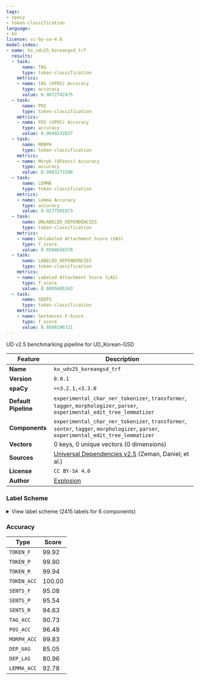```yaml
---
tags:
- spacy
- token-classification
language:
- ko
license: cc-by-sa-4.0
model-index:
- name: ko_udv25_koreangsd_trf
  results:
  - task:
      name: TAG
      type: token-classification
    metrics:
    - name: TAG (XPOS) Accuracy
      type: accuracy
      value: 0.9072742475
  - task:
      name: POS
      type: token-classification
    metrics:
    - name: POS (UPOS) Accuracy
      type: accuracy
      value: 0.9649232827
  - task:
      name: MORPH
      type: token-classification
    metrics:
    - name: Morph (UFeats) Accuracy
      type: accuracy
      value: 0.9983273396
  - task:
      name: LEMMA
      type: token-classification
    metrics:
    - name: Lemma Accuracy
      type: accuracy
      value: 0.9277591973
  - task:
      name: UNLABELED_DEPENDENCIES
      type: token-classification
    metrics:
    - name: Unlabeled Attachment Score (UAS)
      type: f_score
      value: 0.8504650378
  - task:
      name: LABELED_DEPENDENCIES
      type: token-classification
    metrics:
    - name: Labeled Attachment Score (LAS)
      type: f_score
      value: 0.8095605243
  - task:
      name: SENTS
      type: token-classification
    metrics:
    - name: Sentences F-Score
      type: f_score
      value: 0.9508196721
---
```

UD v2.5 benchmarking pipeline for UD_Korean-GSD

| Feature | Description |
| --- | --- |
| **Name** | `ko_udv25_koreangsd_trf` |
| **Version** | `0.0.1` |
| **spaCy** | `>=3.2.1,<3.3.0` |
| **Default Pipeline** | `experimental_char_ner_tokenizer`, `transformer`, `tagger`, `morphologizer`, `parser`, `experimental_edit_tree_lemmatizer` |
| **Components** | `experimental_char_ner_tokenizer`, `transformer`, `senter`, `tagger`, `morphologizer`, `parser`, `experimental_edit_tree_lemmatizer` |
| **Vectors** | 0 keys, 0 unique vectors (0 dimensions) |
| **Sources** | [Universal Dependencies v2.5](https://lindat.mff.cuni.cz/repository/xmlui/handle/11234/1-3105) (Zeman, Daniel; et al.) |
| **License** | `CC BY-SA 4.0` |
| **Author** | [Explosion](https://explosion.ai) |

### Label Scheme

<details>

<summary>View label scheme (2415 labels for 6 components)</summary>

| Component | Labels |
| --- | --- |
| **`experimental_char_ner_tokenizer`** | `TOKEN` |
| **`senter`** | `I`, `S` |
| **`tagger`** | `+SW`, `??`, `EC`, `EC+JX`, `ETM`, `IC`, `IC+VCP+ETM`, `IC+VV+EC`, `JC`, `JC+SN`, `JKB`, `JKB+JKG`, `JKB+JX`, `JKC`, `JKG`, `JKO`, `JKQ`, `JKQ+JX`, `JKS`, `JX`, `JX+JKO`, `JX+JX`, `JX+SN+NNB`, `MAG`, `MAG+JKB`, `MAG+JKB+JX`, `MAG+JKS`, `MAG+JX`, `MAG+JX+JX`, `MAG+MM`, `MAG+NNG`, `MAG+NNG+JKB`, `MAG+VA+EF`, `MAG+VCP+EC`, `MAG+VCP+EF`, `MAG+VCP+EP+EC`, `MAG+VCP+ETM`, `MAG+VCP+ETN`, `MAG+VV+EC`, `MAG+VV+EC+NNP+NNP`, `MAG+VV+EC+VX+EP+EC`, `MAG+VV+EF`, `MAG+VV+EP+EC`, `MAG+VV+EP+EF`, `MAG+VV+EP+ETM`, `MAG+VV+ETM`, `MAG+VV+ETN`, `MAG+XSA+EC`, `MAG+XSA+ETM`, `MAG+XSN`, `MAG+XSV+EC`, `MAG+XSV+EC+JKS`, `MAG+XSV+EC+JX`, `MAG+XSV+EC+VX+EC`, `MAG+XSV+EC+VX+EP+EC`, `MAG+XSV+EC+VX+EP+EF`, `MAG+XSV+EC+VX+EP+EP+EC`, `MAG+XSV+EF`, `MAG+XSV+EP+EC`, `MAG+XSV+EP+EF`, `MAG+XSV+EP+ETM`, `MAG+XSV+ETM`, `MAJ`, `MM`, `MM+NNB`, `MM+NNB+JKB`, `MM+NNB+JKG`, `MM+NNB+JX`, `MM+NNB+NNB+JKG`, `MM+NNB+VCP+EC`, `MM+NNB+VCP+ETM`, `MM+NNB+XSN`, `MM+NNB+XSN+JKB`, `MM+NNG`, `MM+NNG+JC`, `MM+NNG+JKB`, `MM+NNG+JKG`, `MM+NNG+JKO`, `MM+NNG+JKS`, `MM+NNG+JX`, `MM+NNG+NNG+JKG`, `MM+NNG+VCP+ETM`, `MM+NNG+XSN+VCP+ETM`, `MM+NNP`, `MM+NNP+JKS`, `MM+NNP+JX+JX`, `MM+SN+NR+NNB+XSN`, `NA`, `NNB`, `NNB+JC`, `NNB+JKB`, `NNB+JKB+JX`, `NNB+JKC`, `NNB+JKG`, `NNB+JKO`, `NNB+JKS`, `NNB+JX`, `NNB+JX+JKB`, `NNB+JX+JKO`, `NNB+JX+JKS`, `NNB+JX+VV+EF`, `NNB+NNB`, `NNB+NNB+JKG`, `NNB+NNB+JX`, `NNB+NNB+NNG+JKG`, `NNB+NNG`, `NNB+NNG+JKB`, `NNB+NNG+JKO`, `NNB+NNG+JX`, `NNB+NNG+XSN`, `NNB+NNP+JKB+JX`, `NNB+NNP+JKB+VCP+EF`, `NNB+NNP+JKG`, `NNB+VCP+EC`, `NNB+VCP+EC+JX`, `NNB+VCP+EF`, `NNB+VCP+EP+EF`, `NNB+VCP+EP+ETM`, `NNB+VCP+EP+ETN`, `NNB+VCP+ETM`, `NNB+VCP+ETM+NNG`, `NNB+VCP+ETM+NNG+JKB`, `NNB+VCP+ETN`, `NNB+XSA+EC`, `NNB+XSA+EP+EC`, `NNB+XSA+EP+EF`, `NNB+XSA+ETM`, `NNB+XSA+ETN`, `NNB+XSN`, `NNB+XSN+JC`, `NNB+XSN+JKB`, `NNB+XSN+JKG`, `NNB+XSN+JKS`, `NNB+XSN+JX`, `NNB+XSN+VCP+EF`, `NNG`, `NNG+EC`, `NNG+EC+EF`, `NNG+EF`, `NNG+JC`, `NNG+JKB`, `NNG+JKB+JC`, `NNG+JKB+JKB`, `NNG+JKB+JKG`, `NNG+JKB+JX`, `NNG+JKB+NNG+NNG+NNG+XSN+SL`, `NNG+JKB+VCP+EC`, `NNG+JKB+VCP+ETM`, `NNG+JKC`, `NNG+JKG`, `NNG+JKO`, `NNG+JKO+VV+EC`, `NNG+JKS`, `NNG+JKS+JX`, `NNG+JKS+VA+EC`, `NNG+JX`, `NNG+JX+JKB`, `NNG+JX+JKG`, `NNG+JX+JKO`, `NNG+JX+JKS`, `NNG+JX+JX`, `NNG+JX+VCP+EC`, `NNG+JX+VCP+EP+EF`, `NNG+JX+VV+EC`, `NNG+JX+VV+ETM`, `NNG+MAG`, `NNG+NA`, `NNG+NNB`, `NNG+NNB+JKB`, `NNG+NNB+JKB+JX`, `NNG+NNB+JKG`, `NNG+NNB+JKO`, `NNG+NNB+JKS`, `NNG+NNB+JX`, `NNG+NNB+NNG`, `NNG+NNB+NNP+JKB`, `NNG+NNB+VCP+EC`, `NNG+NNB+VCP+EF`, `NNG+NNB+VCP+ETM`, `NNG+NNB+VCP+ETM+NNG+JKG`, `NNG+NNG`, `NNG+NNG+ETN+JKB+JX`, `NNG+NNG+JC`, `NNG+NNG+JKB`, `NNG+NNG+JKB+JKG`, `NNG+NNG+JKB+JX`, `NNG+NNG+JKC`, `NNG+NNG+JKG`, `NNG+NNG+JKO`, `NNG+NNG+JKS`, `NNG+NNG+JX`, `NNG+NNG+JX+JKS`, `NNG+NNG+JX+JX`, `NNG+NNG+JX+JX+VV+EC`, `NNG+NNG+JX+NNG`, `NNG+NNG+MAG`, `NNG+NNG+NNB`, `NNG+NNG+NNB+JKB`, `NNG+NNG+NNB+JKO`, `NNG+NNG+NNB+JKS`, `NNG+NNG+NNB+JX`, `NNG+NNG+NNB+VCP+EC`, `NNG+NNG+NNB+VCP+ETM`, `NNG+NNG+NNG`, `NNG+NNG+NNG+JC`, `NNG+NNG+NNG+JKB`, `NNG+NNG+NNG+JKB+JKG`, `NNG+NNG+NNG+JKB+JX`, `NNG+NNG+NNG+JKG`, `NNG+NNG+NNG+JKO`, `NNG+NNG+NNG+JKS`, `NNG+NNG+NNG+JX`, `NNG+NNG+NNG+NNG`, `NNG+NNG+NNG+NNG+JC`, `NNG+NNG+NNG+NNG+JKB`, `NNG+NNG+NNG+NNG+JKO`, `NNG+NNG+NNG+NNG+JKS`, `NNG+NNG+NNG+NNG+JX`, `NNG+NNG+NNG+NNG+NNG`, `NNG+NNG+NNG+NNG+NNG+JKO`, `NNG+NNG+NNG+NNG+NNG+JKS`, `NNG+NNG+NNG+NNG+NNG+JX`, `NNG+NNG+NNG+NNG+VCP+EF`, `NNG+NNG+NNG+NNG+VCP+ETM`, `NNG+NNG+NNG+VCP+EC`, `NNG+NNG+NNG+VCP+EF`, `NNG+NNG+NNG+VCP+ETM`, `NNG+NNG+NNG+XSN`, `NNG+NNG+NNG+XSN+JKB`, `NNG+NNG+NNG+XSN+NNG+VCP+EC`, `NNG+NNG+NNP`, `NNG+NNG+SN+NNB+JX`, `NNG+NNG+SN+NNG`, `NNG+NNG+VCP+EC`, `NNG+NNG+VCP+EC+JX`, `NNG+NNG+VCP+EF`, `NNG+NNG+VCP+EP+EF`, `NNG+NNG+VCP+EP+ETM`, `NNG+NNG+VCP+ETM`, `NNG+NNG+VCP+ETN`, `NNG+NNG+VCP+ETN+JKB`, `NNG+NNG+VCP+ETN+JX`, `NNG+NNG+VV+ETN`, `NNG+NNG+XSN`, `NNG+NNG+XSN+JC`, `NNG+NNG+XSN+JKB`, `NNG+NNG+XSN+JKB+JX`, `NNG+NNG+XSN+JKG`, `NNG+NNG+XSN+JKO`, `NNG+NNG+XSN+JKS`, `NNG+NNG+XSN+JX`, `NNG+NNG+XSN+NNG+JX`, `NNG+NNG+XSN+VCP+EF`, `NNG+NNG+XSV+EC`, `NNG+NNG+XSV+EF`, `NNG+NNG+XSV+EP+EC`, `NNG+NNG+XSV+EP+EF`, `NNG+NNG+XSV+ETM`, `NNG+NNG+XSV+ETN`, `NNG+NNG+XSV+ETN+JKO`, `NNG+NNP`, `NNG+NNP+JKB`, `NNG+NNP+JKS`, `NNG+NNP+JX`, `NNG+NNP+JX+JKG`, `NNG+NNP+NNG`, `NNG+NNP+NNG+JKB`, `NNG+NNP+NNG+NNG`, `NNG+NNP+NNG+NNG+NNG+JKB+JX`, `NNG+NNP+NNP`, `NNG+SL`, `NNG+SL+JKS`, `NNG+SL+JX`, `NNG+SN`, `NNG+SN+JKB+JX`, `NNG+SN+JKG`, `NNG+SN+JKO`, `NNG+SN+NNB`, `NNG+SN+NNB+JKB`, `NNG+SN+NNG`, `NNG+SN+NNG+JX`, `NNG+SN+NNG+NNG+JKG`, `NNG+SN+SL+JX`, `NNG+VA+EC`, `NNG+VA+EF`, `NNG+VA+ETM`, `NNG+VA+ETN`, `NNG+VCN+EP+EC`, `NNG+VCP+EC`, `NNG+VCP+EC+JKO`, `NNG+VCP+EC+JKS`, `NNG+VCP+EC+JX`, `NNG+VCP+EF`, `NNG+VCP+EP+EC`, `NNG+VCP+EP+EC+JX`, `NNG+VCP+EP+EF`, `NNG+VCP+EP+ETM`, `NNG+VCP+EP+ETN`, `NNG+VCP+ETM`, `NNG+VCP+ETM+NNB`, `NNG+VCP+ETN`, `NNG+VCP+ETN+JKB`, `NNG+VCP+ETN+JKB+JX`, `NNG+VCP+ETN+JKO`, `NNG+VCP+ETN+JKS`, `NNG+VCP+ETN+JX`, `NNG+VV`, `NNG+VV+EC`, `NNG+VV+EC+VCP+EC`, `NNG+VV+EC+VX+EC`, `NNG+VV+EC+VX+ETM`, `NNG+VV+EF`, `NNG+VV+EP+EC`, `NNG+VV+EP+EF`, `NNG+VV+EP+ETM`, `NNG+VV+ETM`, `NNG+VV+ETN`, `NNG+VV+ETN+JKS`, `NNG+VV+ETN+NNG`, `NNG+XPN+NNG`, `NNG+XPN+NNG+JKO`, `NNG+XPN+NNP+JKG`, `NNG+XSA+EC`, `NNG+XSA+EC+VX+EC`, `NNG+XSA+EF`, `NNG+XSA+EP+EF`, `NNG+XSA+ETM`, `NNG+XSA+ETN`, `NNG+XSA+ETN+JC`, `NNG+XSA+ETN+JKO`, `NNG+XSA+ETN+JKS`, `NNG+XSN`, `NNG+XSN+JC`, `NNG+XSN+JKB`, `NNG+XSN+JKB+JKB`, `NNG+XSN+JKB+JKG`, `NNG+XSN+JKB+JX`, `NNG+XSN+JKG`, `NNG+XSN+JKO`, `NNG+XSN+JKS`, `NNG+XSN+JKS+JX`, `NNG+XSN+JX`, `NNG+XSN+JX+JKO`, `NNG+XSN+MAG`, `NNG+XSN+NNG`, `NNG+XSN+NNG+JKG`, `NNG+XSN+NNG+JKO`, `NNG+XSN+NNG+JX`, `NNG+XSN+NNG+NNG+JC`, `NNG+XSN+VCP+EC`, `NNG+XSN+VCP+EF`, `NNG+XSN+VCP+EP+EC`, `NNG+XSN+VCP+EP+ETM`, `NNG+XSN+VCP+EP+ETN`, `NNG+XSN+VCP+ETM`, `NNG+XSN+XSN`, `NNG+XSN+XSN+JC`, `NNG+XSN+XSN+JKB`, `NNG+XSN+XSN+JKG`, `NNG+XSN+XSN+JKO`, `NNG+XSN+XSN+JKS`, `NNG+XSN+XSN+JX`, `NNG+XSN+XSN+VCP+EC`, `NNG+XSN+XSV+EC`, `NNG+XSN+XSV+EF`, `NNG+XSN+XSV+EP+EC`, `NNG+XSN+XSV+EP+EF`, `NNG+XSN+XSV+ETM`, `NNG+XSN+XSV+ETN`, `NNG+XSV+EC`, `NNG+XSV+EC+JKO`, `NNG+XSV+EC+JX`, `NNG+XSV+EC+NP+JKB`, `NNG+XSV+EC+VX+EC`, `NNG+XSV+EC+VX+EF`, `NNG+XSV+EC+VX+EP+EC`, `NNG+XSV+EC+VX+EP+EF`, `NNG+XSV+EC+VX+EP+ETM`, `NNG+XSV+EC+VX+ETM`, `NNG+XSV+EC+VX+ETN`, `NNG+XSV+EC+VX+ETN+JKO`, `NNG+XSV+EF`, `NNG+XSV+EP+EC`, `NNG+XSV+EP+EC+JKB`, `NNG+XSV+EP+EC+JX`, `NNG+XSV+EP+EF`, `NNG+XSV+EP+EP+EC`, `NNG+XSV+EP+EP+ETM`, `NNG+XSV+EP+ETM`, `NNG+XSV+EP+ETN`, `NNG+XSV+EP+ETN+JKO`, `NNG+XSV+ETM`, `NNG+XSV+ETM+NNB`, `NNG+XSV+ETM+NNB+XSA+ETM`, `NNG+XSV+ETM+NNG`, `NNG+XSV+ETM+NNG+JX`, `NNG+XSV+ETN`, `NNG+XSV+ETN+JC`, `NNG+XSV+ETN+JKB`, `NNG+XSV+ETN+JKB+JX`, `NNG+XSV+ETN+JKO`, `NNG+XSV+ETN+JKS`, `NNG+XSV+ETN+JX`, `NNP`, `NNP+JC`, `NNP+JKB`, `NNP+JKB+JKG`, `NNP+JKB+JKO`, `NNP+JKB+JX`, `NNP+JKC`, `NNP+JKG`, `NNP+JKG+NNG`, `NNP+JKO`, `NNP+JKS`, `NNP+JX`, `NNP+JX+JKG`, `NNP+NNB`, `NNP+NNB+JC`, `NNP+NNB+JKB`, `NNP+NNB+JKB+JX`, `NNP+NNB+JKG`, `NNP+NNB+JKO`, `NNP+NNB+JKS`, `NNP+NNB+JX`, `NNP+NNB+NNG+NNG+JKB+JX`, `NNP+NNB+XSN`, `NNP+NNB+XSN+JKO`, `NNP+NNG`, `NNP+NNG+JC`, `NNP+NNG+JKB`, `NNP+NNG+JKB+JKG`, `NNP+NNG+JKB+JX`, `NNP+NNG+JKG`, `NNP+NNG+JKO`, `NNP+NNG+JKS`, `NNP+NNG+JX`, `NNP+NNG+JX+JKB`, `NNP+NNG+JX+JX`, `NNP+NNG+NNB`, `NNP+NNG+NNB+JKS`, `NNP+NNG+NNB+NNP+NNG+JKB`, `NNP+NNG+NNG`, `NNP+NNG+NNG+JC`, `NNP+NNG+NNG+JKB`, `NNP+NNG+NNG+JKB+JKG`, `NNP+NNG+NNG+JKB+JX`, `NNP+NNG+NNG+JKG`, `NNP+NNG+NNG+JKO`, `NNP+NNG+NNG+JKS`, `NNP+NNG+NNG+JX`, `NNP+NNG+NNG+MM`, `NNP+NNG+NNG+NNG`, `NNP+NNG+NNG+NNG+JC`, `NNP+NNG+NNG+NNG+JKG`, `NNP+NNG+NNG+NNG+JKO`, `NNP+NNG+NNG+NNG+JKS`, `NNP+NNG+NNG+NNG+NNG`, `NNP+NNG+NNG+NNP`, `NNP+NNG+VCP+EF`, `NNP+NNG+VCP+ETM`, `NNP+NNG+VV+ETN`, `NNP+NNG+XSN`, `NNP+NNG+XSN+JKB`, `NNP+NNG+XSN+JKG`, `NNP+NNG+XSN+JKO`, `NNP+NNG+XSN+JKS`, `NNP+NNG+XSV+ETN+JKS`, `NNP+NNP`, `NNP+NNP+JKB`, `NNP+NNP+JKG`, `NNP+NNP+JKS`, `NNP+NNP+NNB`, `NNP+NNP+NNG`, `NNP+NNP+NNG+NNG+NNG`, `NNP+NNP+NNG+NNP+NNB+JKO`, `NNP+NP`, `NNP+NP+JC`, `NNP+NP+NNB+JKS`, `NNP+SL`, `NNP+SL+JKB`, `NNP+SL+JKO`, `NNP+SL+JKS`, `NNP+SL+JX`, `NNP+SL+NNG+JKB`, `NNP+SN`, `NNP+SN+NNG`, `NNP+VA+ETM`, `NNP+VCP+EC`, `NNP+VCP+EF`, `NNP+VCP+EP+EC`, `NNP+VCP+ETM`, `NNP+VV+ETM`, `NNP+VV+NNP+NNG+NNG+JKG`, `NNP+XSN`, `NNP+XSN+JKB`, `NNP+XSN+JKB+JX`, `NNP+XSN+JKG`, `NNP+XSN+JKO`, `NNP+XSN+JKS`, `NNP+XSN+VCP+EC`, `NNP+XSN+VCP+EF`, `NNP+XSN+XSN+JX`, `NP`, `NP+EF`, `NP+JKB`, `NP+JKB+JX`, `NP+JKB+VCP+EC`, `NP+JKG`, `NP+JKO`, `NP+JKS`, `NP+JX`, `NP+JX+JKG`, `NP+JX+JX`, `NP+JX+VV+ETM`, `NP+NNB`, `NP+NNB+JKG`, `NP+NNB+JKO`, `NP+NNG`, `NP+NNG+JKB`, `NP+NNG+JKG`, `NP+NNG+XSN+JKG`, `NP+NP`, `NP+VA+EC+JX`, `NP+VA+ETM`, `NP+VCP+EC`, `NP+VCP+EC+JKB`, `NP+VCP+EF`, `NP+VCP+EP+EC`, `NP+VCP+ETN`, `NP+VV+EC`, `NP+XSN`, `NP+XSN+JKB`, `NP+XSN+JKC`, `NP+XSN+JKG`, `NP+XSN+JKO`, `NP+XSN+JKS`, `NP+XSN+JX`, `NP+XSN+XSN`, `NP+XSV+EC`, `NR`, `NR+JC`, `NR+JKB`, `NR+JKG`, `NR+JKO`, `NR+JKS`, `NR+JX`, `NR+JX+JKO`, `NR+NNB`, `NR+NNB+JKB`, `NR+NNB+JKB+JX`, `NR+NNB+JKG`, `NR+NNB+JKO`, `NR+NNB+JKS`, `NR+NNB+JX`, `NR+NNB+VCP+EP+EC`, `NR+NNG`, `NR+NNG+JKB`, `NR+NNG+JKB+JX`, `NR+NNG+JKG`, `NR+NR+JC`, `NR+NR+NNG+JKO`, `NR+SN+NNB`, `NR+SN+NNB+VCP+EP+EF`, `NR+VCP+EC`, `NR+VCP+EF`, `NR+VCP+EP+EC`, `NR+VCP+EP+EF`, `NR+VCP+ETM`, `NR+XSN`, `NR+XSN+JX`, `SE`, `SF`, `SH`, `SH+SL+SH`, `SL`, `SL+JC`, `SL+JKB`, `SL+JKB+JKG`, `SL+JKB+JX`, `SL+JKG`, `SL+JKO`, `SL+JKS`, `SL+JKS+JX`, `SL+JX`, `SL+MM+NNB`, `SL+NNB`, `SL+NNB+JKB`, `SL+NNB+JKG`, `SL+NNB+JKS`, `SL+NNB+JX`, `SL+NNG`, `SL+NNG+JC`, `SL+NNG+JKB`, `SL+NNG+JKG`, `SL+NNG+JKO`, `SL+NNG+JKS`, `SL+NNG+JX`, `SL+NNG+NNB+JKB`, `SL+NNG+NNG`, `SL+NNG+NNG+JKB`, `SL+NNG+VCP+EF`, `SL+NNG+XSN+JKS`, `SL+NNP`, `SL+NNP+NNG`, `SL+NNP+NNG+JKG`, `SL+NNP+NNP+JKB`, `SL+SF+SL+JKB`, `SL+SL`, `SL+SL+JC`, `SL+SL+JKG`, `SL+SL+SL`, `SL+SL+SL+JKG`, `SL+SL+VCP+ETM`, `SL+SN`, `SL+SN+JC`, `SL+SN+JKB`, `SL+SN+JKO`, `SL+SN+JX`, `SL+SN+NNG`, `SL+SN+SL`, `SL+SN+SN+SL`, `SL+SN+VCP+EC`, `SL+VCP+ETM`, `SL+VV+ETM`, `SL+XSA+EC`, `SL+XSN`, `SL+XSN+JKG`, `SN`, `SN+JC`, `SN+JKB`, `SN+JKG`, `SN+JKO`, `SN+JKS`, `SN+JX`, `SN+NNB`, `SN+NNB+JC`, `SN+NNB+JKB`, `SN+NNB+JKB+JX`, `SN+NNB+JKG`, `SN+NNB+JKO`, `SN+NNB+JKS`, `SN+NNB+JX`, `SN+NNB+JX+JKB`, `SN+NNB+JX+JKO`, `SN+NNB+JX+JX`, `SN+NNB+NNB`, `SN+NNB+NNB+JKB`, `SN+NNB+NNB+JKG`, `SN+NNB+NNG`, `SN+NNB+NNG+JC`, `SN+NNB+NNG+JKB`, `SN+NNB+NNG+JKO`, `SN+NNB+NNG+JKS`, `SN+NNB+NNG+JX`, `SN+NNB+NNG+VCP+EF`, `SN+NNB+SN+JKB`, `SN+NNB+SN+NNB`, `SN+NNB+SN+NNB+JKB`, `SN+NNB+SN+NNB+JKO`, `SN+NNB+SN+NNB+JX`, `SN+NNB+SN+NNB+SN+NNB+SN+NNB`, `SN+NNB+SN+NNB+VCP+EF`, `SN+NNB+SN+NNG+SN+NNG+JKG`, `SN+NNB+SN+NR`, `SN+NNB+VCP+EC`, `SN+NNB+VCP+EF`, `SN+NNB+VCP+EP+EC`, `SN+NNB+VCP+EP+EF`, `SN+NNB+VCP+EP+ETM`, `SN+NNB+VCP+ETM`, `SN+NNB+VCP+ETN+JKB`, `SN+NNB+XSN`, `SN+NNB+XSN+JKB`, `SN+NNB+XSN+JKO`, `SN+NNB+XSN+JKS`, `SN+NNB+XSN+JX+JX`, `SN+NNB+XSN+VCP+EF`, `SN+NNG`, `SN+NNG+JC`, `SN+NNG+JKB`, `SN+NNG+JKB+JX`, `SN+NNG+JKG`, `SN+NNG+JKO`, `SN+NNG+JKS`, `SN+NNG+JX`, `SN+NNG+NNG`, `SN+NNG+NNG+JKB`, `SN+NNG+NNG+JKO`, `SN+NNG+NNG+VCP+ETM`, `SN+NNG+SN+NNG`, `SN+NNG+SN+NNG+JKB`, `SN+NNG+SN+NNG+JKG`, `SN+NNG+VCP+EC`, `SN+NNG+VCP+EF`, `SN+NNG+VCP+ETM`, `SN+NNG+XSN`, `SN+NNG+XSN+JKB`, `SN+NNP+NNB+SN+NNB`, `SN+NR`, `SN+NR+JKB`, `SN+NR+JKS`, `SN+NR+JX`, `SN+NR+NNB`, `SN+NR+NNB+JKB`, `SN+NR+NNB+JKG`, `SN+NR+NNB+JKO`, `SN+NR+NNB+JKS`, `SN+NR+NNB+JX`, `SN+NR+NNB+SN+NR+NNB`, `SN+NR+NNB+VCP+EC`, `SN+NR+NNB+VCP+EF`, `SN+NR+NNB+XSN`, `SN+NR+NNG+JKG`, `SN+NR+NNG+SN+NNB`, `SN+NR+NNG+SN+NNG+VCP+ETM`, `SN+NR+NNG+SN+NR+SN+NNB`, `SN+NR+SN`, `SN+NR+SN+NNB`, `SN+NR+SN+NNB+JKB`, `SN+NR+SN+NNB+JKS`, `SN+NR+SN+NNB+XSA+EC+VV`, `SN+NR+SN+NNG`, `SN+NR+SN+NNG+JKG`, `SN+NR+SN+NNP`, `SN+NR+SN+NR`, `SN+NR+SN+NR+NNB`, `SN+NR+SN+NR+NNB+JKO`, `SN+NR+SN+NR+NNB+JX`, `SN+NR+SN+NR+NNB+VCP+EF`, `SN+NR+SN+NR+SN+NNB+JKB`, `SN+NR+SN+NR+SN+NNB+JKG`, `SN+NR+SN+NR+SN+NNB+JKO`, `SN+NR+SN+NR+SN+NR`, `SN+NR+SN+NR+SN+NR+NNB`, `SN+NR+SN+NR+SN+NR+SN+NNB+JKB`, `SN+NR+SN+NR+SN+NR+SN+NR`, `SN+NR+SN+NR+VCP+EF`, `SN+NR+SN+NR+XSN`, `SN+NR+SN+SL+NNG`, `SN+NR+XSN`, `SN+NR+XSN+NNB+JKO`, `SN+NR+XSN+NNB+JKS`, `SN+SL`, `SN+SL+JKB`, `SN+SL+JKG`, `SN+SL+JKO`, `SN+SL+JKS`, `SN+SL+NNG`, `SN+SL+NNG+JKO`, `SN+SL+NNG+JX`, `SN+SL+SN+JKS`, `SN+SL+VCP+EC`, `SN+SN`, `SN+SN+JKB`, `SN+SN+NNB`, `SN+SN+NNB+JKG`, `SN+SN+NNG`, `SN+SN+NNG+JX`, `SN+SN+SL`, `SN+SN+SL+JKB`, `SN+SN+SN`, `SN+SN+SN+SN`, `SN+VCP+ETM`, `SN+XSN`, `SN+XSN+JKB+JX`, `SN+XSN+JKG`, `SN+XSN+JKO`, `SN+XSN+NNB`, `SN+XSN+NNB+JKB`, `SN+XSN+NNB+JKG`, `SN+XSN+NNB+JKS`, `SN+XSN+NNB+NNB`, `SN+XSN+SL+JKG`, `SN+XSN+XSN+JX`, `SO`, `SP`, `SS`, `SW`, `VA`, `VA+EC`, `VA+EC+EC`, `VA+EC+JKO`, `VA+EC+JKS`, `VA+EC+JX`, `VA+EC+JX+JX`, `VA+EC+VCP+EC`, `VA+EC+VCP+EF`, `VA+EC+VV+ETM`, `VA+EC+VX+EC`, `VA+EC+VX+EF`, `VA+EC+VX+EP+EC`, `VA+EC+VX+EP+EF`, `VA+EC+VX+EP+ETM`, `VA+EC+VX+ETM`, `VA+EC+VX+ETN`, `VA+EF`, `VA+EF+ETM+NNG`, `VA+EP+EC`, `VA+EP+EF`, `VA+EP+ETM`, `VA+EP+ETN`, `VA+ETM`, `VA+ETM+EC`, `VA+ETM+NNB`, `VA+ETM+NNB+JKG`, `VA+ETM+NNB+XSA+ETM`, `VA+ETM+NNG`, `VA+ETM+NNG+JKG`, `VA+ETN`, `VA+ETN+JKB`, `VA+ETN+JKB+JX`, `VA+ETN+JKG`, `VA+ETN+JX`, `VCN+EC`, `VCN+EC+JX`, `VCN+EF`, `VCN+EP+EC`, `VCN+EP+ETM`, `VCN+ETM`, `VCN+ETN`, `VCP+EC`, `VCP+EC+SN`, `VCP+EC+VX+EC`, `VCP+EF`, `VCP+EP+EC`, `VCP+EP+EF`, `VCP+EP+ETM`, `VCP+ETM`, `VV`, `VV+EC`, `VV+EC+EC`, `VV+EC+EP+EC`, `VV+EC+EP+EF`, `VV+EC+ETN`, `VV+EC+JKB`, `VV+EC+JKG`, `VV+EC+JKG+NNG+JKO`, `VV+EC+JKO`, `VV+EC+JKS`, `VV+EC+JX`, `VV+EC+JX+JKG`, `VV+EC+JX+MM`, `VV+EC+JX+NNB+JKB`, `VV+EC+SH+JKB`, `VV+EC+VCP+EC`, `VV+EC+VCP+EF`, `VV+EC+VCP+EP`, `VV+EC+VCP+EP+EF`, `VV+EC+VCP+ETM`, `VV+EC+VV+EC`, `VV+EC+VV+EF`, `VV+EC+VV+EP+EC`, `VV+EC+VV+EP+EF`, `VV+EC+VV+ETM`, `VV+EC+VV+ETN`, `VV+EC+VV+ETN+NNB+JKB`, `VV+EC+VX+EC`, `VV+EC+VX+EC+JKG`, `VV+EC+VX+EC+VX+EF`, `VV+EC+VX+EF`, `VV+EC+VX+EP+EC`, `VV+EC+VX+EP+EF`, `VV+EC+VX+EP+EP+EC`, `VV+EC+VX+EP+EP+EF`, `VV+EC+VX+EP+ETM`, `VV+EC+VX+EP+ETN`, `VV+EC+VX+ETM`, `VV+EC+VX+ETM+NNB`, `VV+EC+VX+ETM+NNB+XSA+EC`, `VV+EC+VX+ETN`, `VV+EC+VX+ETN+EC`, `VV+EC+VX+ETN+JKB`, `VV+EC+VX+ETN+JKG`, `VV+EC+VX+ETN+JX`, `VV+EC+XSN`, `VV+EC+XSN+JKS`, `VV+EC+XSN+XSN+JKB`, `VV+EF`, `VV+EP+EC`, `VV+EP+EC+JX`, `VV+EP+EC+VCP+EC`, `VV+EP+EC+VX+EC`, `VV+EP+EC+VX+EP+EF`, `VV+EP+EF`, `VV+EP+EF+EC`, `VV+EP+EP+EC`, `VV+EP+EP+EF`, `VV+EP+EP+EP+EC`, `VV+EP+EP+ETN`, `VV+EP+ETM`, `VV+EP+ETN`, `VV+EP+ETN+JKO`, `VV+ETM`, `VV+ETM+NNB`, `VV+ETM+NNB+JKB`, `VV+ETM+NNB+JKG`, `VV+ETM+NNB+JKS`, `VV+ETM+NNB+JX`, `VV+ETM+NNB+NNG+JKB`, `VV+ETM+NNB+VCP+EC`, `VV+ETM+NNB+XSA+EC`, `VV+ETM+NNB+XSA+EP+EC`, `VV+ETM+NNB+XSA+ETM`, `VV+ETM+NNB+XSN+JKG`, `VV+ETM+NNG`, `VV+ETM+NNG+NNG+NNG`, `VV+ETM+NNG+NNG+NNG+NNG+NNG+NNG`, `VV+ETM+NNP`, `VV+ETM+NNP+JX+JKG`, `VV+ETM+VV+EC`, `VV+ETN`, `VV+ETN+JKB`, `VV+ETN+JKB+JX`, `VV+ETN+JKO`, `VV+ETN+JKS`, `VV+ETN+JX`, `VV+ETN+JX+JX`, `VV+ETN+MAG`, `VV+ETN+VA+ETM`, `VV+ETN+VCP+EF`, `VV+ETN+VCP+EP+EF`, `VV+NNG+JKG`, `VV+NNG+JKO`, `VV+NNP`, `VV+VV+EP+EC`, `VX+EC`, `VX+EC+JKB`, `VX+EC+JKO`, `VX+EC+JX`, `VX+EC+VX+EC`, `VX+EC+VX+EF`, `VX+EC+VX+EP+EC`, `VX+EC+VX+ETM`, `VX+EF`, `VX+EP+EC`, `VX+EP+EF`, `VX+EP+EF+ETM+NNG`, `VX+EP+EP+EC`, `VX+EP+ETM`, `VX+EP+ETN`, `VX+EP+ETN+JKO`, `VX+EP+ETN+NNB+JKB`, `VX+ETM`, `VX+ETN`, `VX+ETN+JKO`, `VX+ETN+JKS`, `VX+ETN+JX`, `XPN`, `XPN+NNC`, `XPN+NNG`, `XPN+NNG+JC`, `XPN+NNG+JKB`, `XPN+NNG+JKB+JX`, `XPN+NNG+JKG`, `XPN+NNG+JKO`, `XPN+NNG+JKS`, `XPN+NNG+JX`, `XPN+NNG+NNB+JX`, `XPN+NNG+NNG`, `XPN+NNG+NNG+JKB`, `XPN+NNG+NNG+JKG`, `XPN+NNG+NNG+JKO`, `XPN+NNG+NNG+JKS`, `XPN+NNG+NNG+JX`, `XPN+NNG+NNG+NNG`, `XPN+NNG+NNG+NNG+JX`, `XPN+NNG+VCP+EC`, `XPN+NNG+VCP+EF`, `XPN+NNG+VCP+EP+EF`, `XPN+NNG+VCP+ETM`, `XPN+NNG+XSA+EC`, `XPN+NNG+XSA+ETM`, `XPN+NNG+XSN`, `XPN+NNG+XSN+JKB`, `XPN+NNG+XSN+JKB+JX`, `XPN+NNG+XSN+JKG`, `XPN+NNG+XSN+JKO`, `XPN+NNG+XSN+VCP+ETM`, `XPN+NNG+XSN+XSN+VCP+ETM`, `XPN+NNG+XSV+EC`, `XPN+NNG+XSV+EC+JX`, `XPN+NNG+XSV+EF`, `XPN+NNG+XSV+EP+EC`, `XPN+NNG+XSV+EP+EF`, `XPN+NNG+XSV+ETM`, `XPN+NNG+XSV+ETN+JX+JKG`, `XPN+NNP`, `XPN+NNP+JC`, `XPN+NNP+JKG`, `XPN+NNP+JX`, `XPN+NNP+NNG+JKS`, `XPN+NNP+VCP+EC`, `XPN+NNP+XSN`, `XPN+NNP+XSN+JKB`, `XPN+SN`, `XPN+SN+JKG`, `XPN+SN+NNB`, `XPN+SN+NNB+JKO`, `XPN+SN+NNB+VCP+ETM`, `XPN+SN+NNG`, `XPN+SN+NNG+JC`, `XPN+SN+NNG+JKB`, `XPN+SN+NNG+JKB+JKG`, `XPN+SN+NNG+JKG`, `XPN+SN+NNG+JKO`, `XPN+SN+NNG+JKS`, `XPN+SN+NNG+JX`, `XPN+SN+NNG+NNG`, `XPN+SN+NNG+NNG+JKB+JKG`, `XPN+SN+NNG+NNG+JKO`, `XPN+SN+NNP+JX`, `XPN+VV+EP+EP+EC`, `XPN+XR+JX`, `XPN+XR+XSA+EC`, `XPN+XR+XSA+EF`, `XPN+XR+XSA+ETM`, `XPN+XR+XSN+JKO`, `XR`, `XR+JKB`, `XR+JKB+JKB`, `XR+JKB+JKO`, `XR+NNG`, `XR+NNG+JKB`, `XR+NNG+JKS`, `XR+NNG+JX`, `XR+NNG+NNG`, `XR+NNG+NNG+JX`, `XR+NNG+NNG+NNG`, `XR+NNG+NNG+NNG+JX`, `XR+NNG+VCP+ETM`, `XR+XSA+EC`, `XR+XSA+EC+JX`, `XR+XSA+EC+NNB+JX`, `XR+XSA+EC+VX+EC`, `XR+XSA+EC+VX+EF`, `XR+XSA+EC+VX+EP+EF`, `XR+XSA+EC+VX+ETM`, `XR+XSA+EF`, `XR+XSA+EP+EC`, `XR+XSA+EP+EC+JX`, `XR+XSA+EP+EF`, `XR+XSA+EP+ETM`, `XR+XSA+ETM`, `XR+XSA+ETN`, `XR+XSA+ETN+JC`, `XR+XSA+ETN+JKB`, `XR+XSA+ETN+JKO`, `XR+XSA+ETN+JKS`, `XR+XSA+ETN+JX`, `XR+XSN`, `XR+XSN+JC`, `XR+XSN+JKB`, `XR+XSN+JKO`, `XR+XSN+JKS`, `XR+XSN+JX`, `XR+XSN+VCP+EC`, `XR+XSN+VCP+ETM`, `XR+XSV+EC`, `XR+XSV+ETM`, `XSA+ETM`, `XSN`, `XSN+JKB`, `XSN+JKS`, `XSN+JX`, `XSN+NNB+JKS`, `XSV+EC`, `XSV+ETM` |
| **`morphologizer`** | `POS=NOUN`, `POS=ADV`, `POS=VERB`, `POS=PUNCT`, `POS=ADP`, `NumType=Card\|POS=NUM`, `POS=PRON`, `POS=DET`, `POS=ADJ`, `POS=NUM`, `POS=PROPN`, `POS=CCONJ`, `POS=X`, `POS=SYM`, `POS=AUX`, `POS=PART`, `POS=INTJ`, `NumType=Card\|POS=PUNCT`, `NumType=Card\|POS=DET` |
| **`parser`** | `ROOT`, `acl:relcl`, `advcl`, `advmod`, `amod`, `appos`, `aux`, `case`, `cc`, `ccomp`, `conj`, `cop`, `csubj`, `dep`, `det`, `det:poss`, `fixed`, `flat`, `iobj`, `mark`, `nmod`, `nsubj`, `nsubj:pass`, `nummod`, `obj`, `obl`, `punct` |
| **`experimental_edit_tree_lemmatizer`** | `2`, `3`, `5`, `6`, `8`, `11`, `15`, `17`, `19`, `20`, `23`, `24`, `27`, `29`, `31`, `33`, `34`, `36`, `39`, `42`, `45`, `47`, `49`, `50`, `52`, `53`, `55`, `57`, `59`, `61`, `64`, `66`, `69`, `71`, `74`, `77`, `79`, `80`, `81`, `83`, `85`, `88`, `90`, `91`, `94`, `96`, `98`, `100`, `104`, `105`, `108`, `111`, `113`, `116`, `118`, `119`, `120`, `122`, `124`, `127`, `131`, `132`, `134`, `136`, `138`, `139`, `142`, `145`, `147`, `149`, `151`, `155`, `157`, `163`, `166`, `169`, `171`, `174`, `177`, `180`, `183`, `68`, `184`, `185`, `187`, `188`, `190`, `193`, `195`, `199`, `201`, `202`, `204`, `206`, `209`, `212`, `215`, `217`, `67`, `220`, `223`, `225`, `228`, `230`, `232`, `234`, `214`, `235`, `237`, `238`, `241`, `243`, `244`, `247`, `250`, `253`, `256`, `258`, `259`, `261`, `263`, `266`, `269`, `271`, `78`, `274`, `277`, `280`, `224`, `282`, `283`, `285`, `286`, `289`, `291`, `295`, `296`, `299`, `302`, `303`, `306`, `308`, `311`, `314`, `317`, `288`, `318`, `320`, `323`, `326`, `328`, `329`, `222`, `331`, `332`, `333`, `335`, `337`, `338`, `339`, `341`, `343`, `344`, `346`, `347`, `350`, `353`, `349`, `357`, `359`, `361`, `363`, `364`, `365`, `367`, `369`, `370`, `373`, `375`, `377`, `380`, `381`, `384`, `386`, `389`, `390`, `393`, `394`, `117`, `397`, `398`, `399`, `402`, `404`, `405`, `406`, `410`, `412`, `415`, `417`, `419`, `420`, `422`, `425`, `428`, `431`, `432`, `433`, `436`, `438`, `440`, `442`, `445`, `447`, `448`, `449`, `452`, `454`, `457`, `461`, `463`, `466`, `469`, `471`, `474`, `476`, `479`, `482`, `485`, `486`, `487`, `490`, `491`, `493`, `156`, `496`, `497`, `499`, `501`, `503`, `504`, `507`, `509`, `512`, `515`, `516`, `519`, `522`, `524`, `525`, `529`, `531`, `533`, `535`, `536`, `538`, `541`, `543`, `545`, `546`, `548`, `549`, `551`, `553`, `556`, `557`, `559`, `560`, `563`, `566`, `570`, `572`, `574`, `575`, `578`, `581`, `582`, `585`, `587`, `588`, `590`, `593`, `594`, `596`, `597`, `600`, `602`, `605`, `606`, `608`, `611`, `613`, `418`, `615`, `617`, `620`, `622`, `625`, `628`, `631`, `632`, `634`, `635`, `638`, `640`, `643`, `87`, `645`, `648`, `649`, `651`, `652`, `654`, `656`, `233`, `658`, `660`, `663`, `666`, `668`, `669`, `670`, `671`, `673`, `675`, `677`, `679`, `681`, `684`, `685`, `688`, `689`, `692`, `695`, `698`, `701`, `705`, `707`, `708`, `709`, `712`, `715`, `716`, `720`, `722`, `724`, `727`, `729`, `732`, `733`, `734`, `735`, `737`, `738`, `437`, `742`, `744`, `745`, `746`, `748`, `750`, `752`, `754`, `755`, `756`, `758`, `514`, `759`, `760`, `762`, `764`, `270`, `766`, `767`, `768`, `770`, `772`, `773`, `776`, `778`, `780`, `782`, `785`, `787`, `791`, `793`, `796`, `797`, `798`, `800`, `801`, `804`, `806`, `807`, `810`, `812`, `814`, `595`, `815`, `817`, `819`, `820`, `823`, `825`, `828`, `830`, `832`, `835`, `837`, `839`, `841`, `843`, `845`, `847`, `849`, `852`, `855`, `857`, `858`, `862`, `865`, `866`, `868`, `870`, `872`, `874`, `877`, `879`, `882`, `884`, `886`, `888`, `890`, `891`, `893`, `896`, `899`, `901`, `902`, `903`, `905`, `908`, `911`, `599`, `913`, `915`, `917`, `918`, `921`, `923`, `924`, `925`, `926`, `929`, `931`, `933`, `934`, `935`, `936`, `939`, `942`, `943`, `945`, `946`, `949`, `951`, `953`, `955`, `958`, `960`, `963`, `964`, `967`, `968`, `969`, `971`, `973`, `974`, `977`, `979`, `981`, `983`, `985`, `987`, `989`, `991`, `994`, `995`, `996`, `998`, `1001`, `1003`, `1005`, `1007`, `1009`, `1012`, `1014`, `1015`, `1016`, `1018`, `1021`, `1022`, `1024`, `1025`, `1026`, `1030`, `1033`, `1034`, `1035`, `1038`, `1040`, `1043`, `1044`, `1047`, `219`, `990`, `1048`, `1050`, `1052`, `1053`, `1056`, `1058`, `1060`, `1061`, `1063`, `1066`, `1067`, `1070`, `1071`, `1074`, `1075`, `1076`, `1078`, `1081`, `1083`, `1085`, `1088`, `1089`, `1090`, `1093`, `1095`, `1097`, `1098`, `1101`, `1103`, `1105`, `1108`, `1109`, `260`, `1112`, `1115`, `1116`, `1118`, `1119`, `1120`, `1121`, `1123`, `1125`, `1126`, `1128`, `1131`, `1133`, `1135`, `1138`, `1140`, `1142`, `1143`, `1145`, `1148`, `1151`, `1153`, `1154`, `1157`, `1159`, `1160`, `1162`, `1163`, `1166`, `1168`, `1169`, `1170`, `1171`, `1172`, `1173`, `1174`, `639`, `1178`, `35`, `1180`, `1183`, `1185`, `1187`, `1190`, `1192`, `1195`, `1197`, `1198`, `1201`, `1202`, `1203`, `1205`, `1207`, `1208`, `1210`, `1213`, `1214`, `1215`, `1218`, `1220`, `1223`, `1227`, `1228`, `1232`, `1235`, `1236`, `1237`, `1238`, `1240`, `1243`, `1245`, `1249`, `1252`, `1256`, `1257`, `1260`, `1261`, `1264`, `1265`, `1267`, `1270`, `1274`, `1276`, `1280`, `1283`, `1285`, `1288`, `1291`, `1292`, `1293`, `1296`, `1298`, `1300`, `1303`, `1305`, `1307`, `1309`, `1311`, `1313`, `1314`, `1317`, `1321`, `1324`, `1327`, `1329`, `1330`, `1332`, `1334`, `1336`, `1340`, `1342`, `1346`, `1347`, `1349`, `1351`, `1353`, `1354`, `1357`, `1359`, `1361`, `1363`, `1365`, `1367`, `1368`, `1370`, `1372`, `1376`, `1378`, `1380`, `1381`, `1382`, `1384`, `1387`, `1390`, `1393`, `1396`, `1400`, `1402`, `1404`, `993`, `1407`, `1408`, `1410`, `1411`, `1413`, `1414`, `1415`, `1417`, `1418`, `1419`, `1422`, `1425`, `1426`, `1429`, `1431`, `1433`, `325`, `1435`, `1437`, `1439`, `1442`, `1444`, `1446`, `1448`, `1452`, `1455`, `1457`, `1460`, `1462`, `1465`, `1468`, `1469`, `133`, `1471`, `1472`, `1475`, `1477`, `1478`, `1480`, `1481`, `1482`, `1485`, `1487`, `1488`, `1489`, `1492`, `1479`, `1494`, `1497`, `1498`, `1500`, `1502`, `179`, `1504`, `249`, `1507`, `1510`, `1511`, `1512`, `1514`, `1515`, `1517`, `1520`, `753`, `1523`, `1524`, `1525`, `1526`, `1528`, `1530`, `1531`, `1534`, `1535`, `1536`, `1539`, `818`, `1542`, `1544`, `1545`, `1546`, `1547`, `1548`, `1550`, `1551`, `1552`, `1555`, `1557`, `1558`, `1560`, `1561`, `1563`, `1565`, `1566`, `1568`, `1569`, `1571`, `1573`, `1574`, `1579`, `1581`, `1584`, `1587`, `1588`, `1356`, `1589`, `1590`, `1591`, `1592`, `1594`, `1595`, `1598`, `1600`, `1602`, `1604`, `1607`, `1610`, `1613`, `1616`, `1617`, `1619`, `1622`, `1624`, `1627`, `1630`, `1632`, `1634`, `1635`, `1637`, `1640`, `1643`, `1645`, `1648`, `1650`, `1652`, `1653`, `1656`, `1657`, `1659`, `1660`, `1662`, `1664`, `1667`, `1669`, `1672`, `1674`, `1675`, `1677`, `1678`, `1681`, `1683`, `1686`, `1687`, `1689`, `1691`, `1693`, `1696`, `1698`, `1699`, `1701`, `1004`, `1702`, `1704`, `1706`, `1709`, `1710`, `1711`, `1712`, `1713`, `1715`, `1717`, `1720`, `1724`, `1725`, `1727`, `1729`, `1730`, `1733`, `1167`, `1734`, `1738`, `1739`, `1741`, `1743`, `1744`, `1746`, `1748`, `1749`, `1752`, `1754`, `1755`, `1756`, `1758`, `1759`, `1762`, `1716`, `1765`, `148`, `1767`, `1770`, `1771`, `1772`, `1774`, `1777`, `1778`, `1779`, `1780`, `1782`, `1783`, `1787`, `1788`, `1304`, `1789`, `1791`, `1794`, `1796`, `1799`, `1801`, `1803`, `1805`, `1808`, `1810`, `1812`, `1814`, `1817`, `1818`, `1819`, `1822`, `1825`, `1826`, `1829`, `1832`, `1834`, `1836`, `1840`, `1844`, `1847`, `1848`, `1850`, `1851`, `1853`, `1855`, `1857`, `1287`, `1859`, `1860`, `1861`, `1863`, `1865`, `1658`, `1867`, `1869`, `1870`, `1871`, `1872`, `1874`, `1876`, `1878`, `1879`, `1881`, `1883`, `1884`, `1885`, `1887`, `1890`, `1891`, `1893`, `1896`, `1897`, `1899`, `1901`, `1902`, `1903`, `1904`, `1905`, `1906`, `1908`, `1909`, `1910`, `1913`, `293`, `1914`, `1915`, `1916`, `1917`, `1919`, `1921`, `1922`, `1924`, `1926`, `1927`, `1928`, `1930`, `1932`, `1933`, `1935`, `1936`, `1938`, `1939`, `1942`, `1943`, `1945`, `1947`, `1949`, `1951`, `1954`, `1956`, `1957`, `1959`, `1961`, `1962`, `1964`, `1965`, `1968`, `1970`, `1971`, `1972`, `601`, `1973`, `1974`, `1977`, `1979`, `1981`, `1984`, `1985`, `1987`, `1989`, `1990`, `1991`, `1993`, `1994`, `1996`, `1998`, `1999`, `2002`, `2003`, `2006`, `2007`, `2008`, `2010`, `2012`, `2014`, `2016`, `2020`, `2021`, `2024`, `2027`, `2029`, `2030`, `2031`, `2034`, `2036`, `2038`, `2040`, `2041`, `2042`, `2044`, `2046`, `2048`, `2051`, `2053`, `1513`, `2056`, `2057`, `2060`, `2063`, `2065`, `2067`, `2068`, `2070`, `2071`, `2073`, `2074`, `2076`, `2080`, `2081`, `2083`, `2085`, `1335`, `2086`, `2088`, `2091`, `2093`, `2095`, `2097`, `2099`, `2101`, `2103`, `2104`, `2106`, `1633`, `2108`, `2110`, `2114`, `2116`, `2118`, `2120`, `644`, `2121`, `475`, `2122`, `2123`, `2125`, `2126`, `2127`, `2128`, `2130`, `2132`, `2133`, `2134`, `2136`, `2138`, `2140`, `2141`, `2144`, `2145`, `2147`, `2148`, `2150`, `2153`, `2154`, `2156`, `2159`, `2161`, `2163`, `2164`, `2166`, `2169`, `2171`, `2174`, `2179`, `2180`, `2182`, `2184`, `2185`, `2186`, `2188`, `2189`, `2190`, `2191`, `2193`, `2196`, `2199`, `2200`, `2202`, `2205`, `2207`, `2209`, `2210`, `2212`, `2214`, `2216`, `2218`, `2220`, `2223`, `2226`, `2228`, `2229`, `2230`, `2232`, `2235`, `2237`, `2239`, `2241`, `2243`, `2246`, `2249`, `2250`, `2253`, `2254`, `2255`, `2256`, `2259`, `786`, `2262`, `2264`, `2266`, `2268`, `2272`, `2273`, `2275`, `2277`, `2279`, `2281`, `2282`, `2283`, `2285`, `2286`, `2287`, `2290`, `2292`, `2293`, `2294`, `2295`, `2297`, `2299`, `2300`, `2302`, `115`, `2303`, `2305`, `680`, `2306`, `2311`, `2312`, `2314`, `2135`, `2316`, `2318`, `2320`, `2322`, `2323`, `2326`, `2329`, `2332`, `2333`, `2335`, `2338`, `2340`, `2342`, `2344`, `2346`, `2348`, `2349`, `2351`, `2353`, `2355`, `2357`, `683`, `2358`, `2359`, `2361`, `2364`, `2366`, `2370`, `2372`, `2373`, `2374`, `2375`, `2376`, `1809`, `2377`, `2380`, `2385`, `2387`, `2388`, `2390`, `2391`, `2392`, `2394`, `2395`, `2396`, `2162`, `97`, `2398`, `2400`, `2403`, `2407`, `2412`, `2414`, `2415`, `2416`, `2418`, `2419`, `803`, `2421`, `2423`, `2426`, `2428`, `2430`, `2432`, `2433`, `2436`, `2439`, `345`, `2441`, `2442`, `2443`, `2446`, `2448`, `2452`, `2453`, `2456`, `2459`, `2462`, `2463`, `2464`, `2466`, `2467`, `2469`, `2471`, `2473`, `2474`, `2477`, `2478`, `2479`, `2481`, `2485`, `2117`, `2486`, `2488`, `2491`, `2494`, `2495`, `2496`, `2498`, `2499`, `2500`, `2502`, `2504`, `446` |

</details>

### Accuracy

| Type | Score |
| --- | --- |
| `TOKEN_F` | 99.92 |
| `TOKEN_P` | 99.90 |
| `TOKEN_R` | 99.94 |
| `TOKEN_ACC` | 100.00 |
| `SENTS_F` | 95.08 |
| `SENTS_P` | 95.54 |
| `SENTS_R` | 94.63 |
| `TAG_ACC` | 90.73 |
| `POS_ACC` | 96.49 |
| `MORPH_ACC` | 99.83 |
| `DEP_UAS` | 85.05 |
| `DEP_LAS` | 80.96 |
| `LEMMA_ACC` | 92.78 |